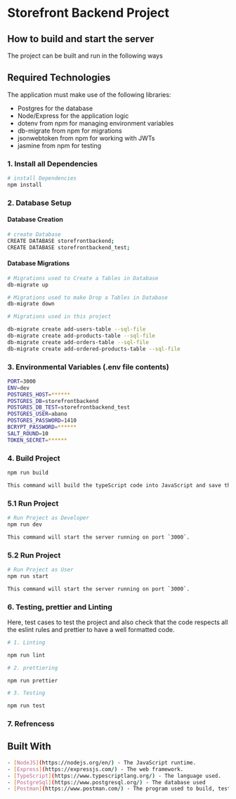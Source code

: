 # Storefront Backend Project

## How to build and start the server

The project can be built and run in the following ways

## Required Technologies
The application must make use of the following libraries:
- Postgres for the database
- Node/Express for the application logic
- dotenv from npm for managing environment variables
- db-migrate from npm for migrations
- jsonwebtoken from npm for working with JWTs
- jasmine from npm for testing

### 1. Install all Dependencies

```sh
# install Dependencies
npm install
```

### 2. Database Setup

#### Database Creation

```sh
# create Database
CREATE DATABASE storefrontbackend; 
CREATE DATABASE storefrontbackend_test;
```

#### Database Migrations

```sh
# Migrations used to Create a Tables in Database
db-migrate up

# Migrations used to make Drop a Tables in Database
db-migrate down

# Migrations used in this project

db-migrate create add-users-table --sql-file
db-migrate create add-products-table --sql-file
db-migrate create add-orders-table --sql-file
db-migrate create add-ordered-products-table --sql-file
```

### 3. Environmental Variables (.env file contents)

```sh
PORT=3000
ENV=dev
POSTGRES_HOST=******
POSTGRES_DB=storefrontbackend
POSTGRES_DB_TEST=storefrontbackend_test
POSTGRES_USER=abano
POSTGRES_PASSWORD=1410
BCRYPT_PASSWORD=******
SALT_ROUND=10
TOKEN_SECRET=******
```

### 4. Build Project

```sh
npm run build

This command will build the typeScript code into JavaScript and save them in the `./build` folder.
```

### 5.1 Run Project

```sh
# Run Project as Developer
npm run dev

This command will start the server running on port `3000`.
```

### 5.2 Run Project

```sh
# Run Project as User
npm run start

This command will start the server running on port `3000`.
```

### 6. Testing, prettier and Linting

Here, test cases to test the project and also check that the code respects all the eslint rules and prettier to have a well formatted code.

```sh
# 1. Linting

npm run lint

# 2. prettiering

npm run prettier

# 3. Testing

npm run test
```

### 7. Refrencess

## Built With

```sh
- [NodeJS](https://nodejs.org/en/) - The JavaScript runtime.
- [Express](https://expressjs.com/) - The web framework.
- [TypeScript](https://www.typescriptlang.org/) - The language used.
- [PostgreSql](https://www.postgresql.org/) - The database used
- [Postman](https://www.postman.com/) - The program used to build, test and iterate my APIs
```
